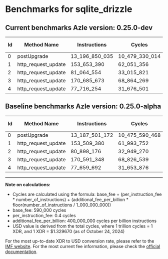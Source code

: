 # Benchmarks for sqlite_drizzle

## Current benchmarks Azle version: 0.25.0-dev

| Id  | Method Name         | Instructions   | Cycles         | USD           | USD/Million Calls | Change                              |
| --- | ------------------- | -------------- | -------------- | ------------- | ----------------- | ----------------------------------- |
| 0   | postUpgrade         | 13_196_850_035 | 10_479_330_014 | $0.0139340507 | $13_934.05        | <font color="red">+9_348_863</font> |
| 1   | http_request_update | 153_653_390    | 62_051_356     | $0.0000825078 | $82.50            | <font color="red">+144_010</font>   |
| 2   | http_request_update | 81_064_554     | 33_015_821     | $0.0000439001 | $43.90            | <font color="red">+166_378</font>   |
| 3   | http_request_update | 170_685_673    | 68_864_269     | $0.0000915668 | $91.56            | <font color="red">+94_325</font>    |
| 4   | http_request_update | 77_716_254     | 31_676_501     | $0.0000421193 | $42.11            | <font color="red">+56_562</font>    |

## Baseline benchmarks Azle version: 0.25.0-alpha

| Id  | Method Name         | Instructions   | Cycles         | USD           | USD/Million Calls |
| --- | ------------------- | -------------- | -------------- | ------------- | ----------------- |
| 0   | postUpgrade         | 13_187_501_172 | 10_475_590_468 | $0.0139290784 | $13_929.07        |
| 1   | http_request_update | 153_509_380    | 61_993_752     | $0.0000824312 | $82.43            |
| 2   | http_request_update | 80_898_176     | 32_949_270     | $0.0000438117 | $43.81            |
| 3   | http_request_update | 170_591_348    | 68_826_539     | $0.0000915166 | $91.51            |
| 4   | http_request_update | 77_659_692     | 31_653_876     | $0.0000420892 | $42.08            |

---

**Note on calculations:**

- Cycles are calculated using the formula: base_fee + (per_instruction_fee \* number_of_instructions) + (additional_fee_per_billion \* floor(number_of_instructions / 1_000_000_000))
- base_fee: 590_000 cycles
- per_instruction_fee: 0.4 cycles
- additional_fee_per_billion: 400_000_000 cycles per billion instructions
- USD value is derived from the total cycles, where 1 trillion cycles = 1 XDR, and 1 XDR = $1.329670 (as of October 24, 2024)

For the most up-to-date XDR to USD conversion rate, please refer to the [IMF website](https://www.imf.org/external/np/fin/data/rms_sdrv.aspx).
For the most current fee information, please check the [official documentation](https://internetcomputer.org/docs/current/developer-docs/gas-cost#execution).
